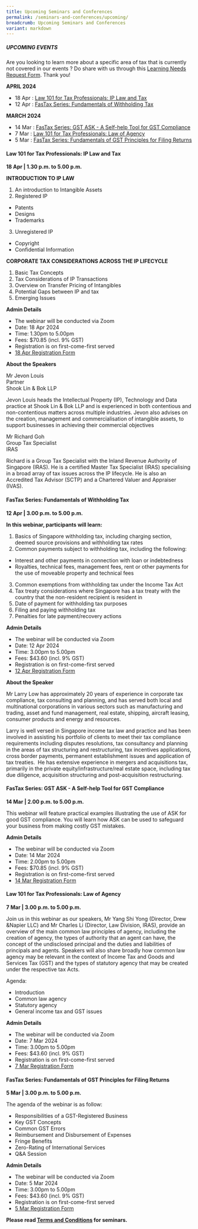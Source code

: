 ```yaml
---
title: Upcoming Seminars and Conferences
permalink: /seminars-and-conferences/upcoming/
breadcrumb: Upcoming Seminars and Conferences
variant: markdown
---
```

##### **UPCOMING EVENTS**
Are you looking to learn more about a specific area of tax that is currently not covered in our events ? 
Do share with us through this [Learning Needs Request Form](https://form.gov.sg/5d2c51283703d80011e52615). Thank you!

**APRIL 2024**
* 18 Apr : [Law 101 for Tax Professionals: IP Law and Tax](#18apr-ta-id)
* 12 Apr : [FasTax Series: Fundamentals of Withholding Tax](#12apr-ta-id)


**MARCH 2024**
* 14 Mar : [FasTax Series: GST ASK - A Self-help Tool for GST Compliance](#14mar-ta-id)
* 7 Mar : [Law 101 for Tax Professionals: Law of Agency](#7mar-ta-id)
* 5 Mar : [FasTax Series: Fundamentals of GST Principles for Filing Returns](#5mar-ta-id)


<a id="18apr-ta-id"></a>
#### **Law 101 for Tax Professionals: IP Law and Tax**<br>
**18 Apr | 1.30 p.m. to 5.00 p.m.**

**INTRODUCTION TO IP LAW**

1. An introduction to Intangible Assets
2. Registered IP
* Patents
* Designs
* Trademarks
3. Unregistered IP
* Copyright
* Confidential Information

**CORPORATE TAX CONSIDERATIONS ACROSS THE IP LIFECYCLE**

1. Basic Tax Concepts
2. Tax Considerations of IP Transactions
3. Overview on Transfer Pricing of Intangibles
4. Potential Gaps between IP and tax
5. Emerging Issues

**Admin Details**

* The webinar will be conducted via Zoom
* Date: 18 Apr 2024
* Time: 1.30pm to 5.00pm
* Fees: $70.85 (incl. 9% GST)
* Registration is on first-come-first served
* [18 Apr Registration Form](https://form.gov.sg/65e594e10825b4e075bb851b)

**About the Speakers**

Mr Jevon Louis<br>
Partner<br>
Shook Lin &amp; Bok LLP<br>

Jevon Louis heads the Intellectual Property (IP), Technology and Data practice at Shook Lin &amp; Bok LLP and is experienced in both contentious and non-contentious matters across multiple industries. Jevon also advises on the creation, management and commercialisation of intangible assets, to support businesses in achieving their commercial objectives

Mr Richard Goh<br>
Group Tax Specialist<br>
IRAS<br>

Richard is a Group Tax Specialist with the Inland Revenue Authority of Singapore (IRAS). He is a certified Master Tax Specialist (IRAS) specialising in a broad array of tax issues across the IP lifecycle. He is also an Accredited Tax Advisor (SCTP) and a Chartered Valuer and Appraiser (IVAS).


<a id="12apr-ta-id"></a>
#### **FasTax Series: Fundamentals of Withholding Tax**<br>
**12 Apr | 3.00 p.m. to 5.00 p.m.**

**In this webinar, participants will learn:**

1. Basics of Singapore withholding tax, including charging section, deemed source provisions and withholding tax rates
2. Common payments subject to withholding tax, including the following:
* Interest and other payments in connection with loan or indebtedness
* Royalties, technical fees, management fees, rent or other payments for the use of moveable property and technical fees
3. Common exemptions from withholding tax under the Income Tax Act
4. Tax treaty considerations where Singapore has a tax treaty with the country that the non-resident recipient is resident in
5. Date of payment for withholding tax purposes
6. Filing and paying withholding tax
7. Penalties for late payment/recovery actions

**Admin Details**

* The webinar will be conducted via Zoom
* Date: 12 Apr 2024
* Time: 3.00pm to 5.00pm
* Fees: $43.60 (incl. 9% GST)
* Registration is on first-come-first served
* [12 Apr Registration Form](https://form.gov.sg/65e5867396b74048024afdb0)

**About the Speaker**

Mr Larry Low has approximately 20 years of experience in corporate tax compliance, tax consulting and planning, and has served both local and multinational corporations in various sectors such as manufacturing and trading, asset and fund management, real estate, shipping, aircraft leasing, consumer products and energy and resources.

Larry is well versed in Singapore income tax law and practice and has been involved in assisting his portfolio of clients to meet their tax compliance requirements including disputes resolutions, tax consultancy and planning in the areas of tax structuring and restructuring, tax incentives applications, cross border payments, permanent establishment issues and application of tax treaties.&nbsp; He has extensive experience in mergers and acquisitions tax, primarily in the private equity/infrastructure/real estate space, including tax due diligence, acquisition structuring and post-acquisition restructuring.


<a id="14mar-ta-id"></a>
#### **FasTax Series: GST ASK - A Self-help Tool for GST Compliance**<br>
**14 Mar | 2.00 p.m. to 5.00 p.m.**

This webinar will feature practical examples illustrating the use of ASK for good GST compliance. You will learn how ASK can be used to safeguard your business from making costly GST mistakes.

**Admin Details**

* The webinar will be conducted via Zoom
* Date: 14 Mar 2024
* Time: 2.00pm to 5.00pm
* Fees: $70.85 (incl. 9% GST)
* Registration is on first-come-first served
* [14 Mar Registration Form](https://form.gov.sg/65a65fe1e008a800117ee4ea)

<a id="7mar-ta-id"></a>
#### **Law 101 for Tax Professionals: Law of Agency**<br>
**7 Mar | 3.00 p.m. to 5.00 p.m.**

Join us in this webinar as our speakers, Mr Yang Shi Yong (Director, Drew &amp;Napier LLC) and Mr Charles Li (Director, Law Division, IRAS), provide an overview of the main common law principles of agency, including the creation of agency, the types of authority that an agent can have, the concept of the undisclosed principal and the duties and liabilities of principals and agents. Speakers will also share broadly how common law agency may be relevant in the context of Income Tax and Goods and Services Tax (GST) and the types of statutory agency that may be created under the respective tax Acts.

Agenda:
* Introduction
* Common law agency
* Statutory agency
* General income tax and GST issues

**Admin Details**

* The webinar will be conducted via Zoom
* Date: 7 Mar 2024
* Time: 3.00pm to 5.00pm
* Fees: $43.60 (incl. 9% GST)
* Registration is on first-come-first served
* [7 Mar Registration Form](https://form.gov.sg/65a65f0d2174610012903533)


<a id="5mar-ta-id"></a>
#### **FasTax Series: Fundamentals of GST Principles for Filing Returns**<br>
**5 Mar | 3.00 p.m. to 5.00 p.m.**

The agenda of the webinar is as follow:

* Responsibilities of a GST-Registered Business
* Key GST Concepts
* Common GST Errors
* Reimbursement and Disbursement of Expenses
* Fringe Benefits
* Zero-Rating of International Services
* Q&amp;A Session

**Admin Details**

* The webinar will be conducted via Zoom
* Date: 5 Mar 2024
* Time: 3.00pm to 5.00pm
* Fees: $43.60 (incl. 9% GST)
* Registration is on first-come-first served
* [5 Mar Registration Form](https://form.gov.sg/65a65e292cd8bd00124c3e4d)




**Please read [Terms and Conditions](https://production-iras-tax-academy.netlify.com/executive-tax-programmes/terms-and-conditions/) for seminars.**